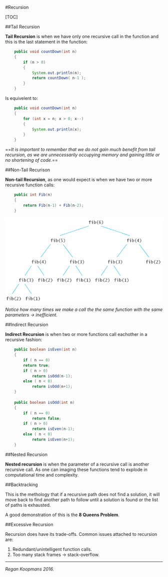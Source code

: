 #Recursion

[TOC]

##Tail Recursion

**Tail Recursion** is when we have only one recursive call in the function and this is the last statement in the function:

```java
	public void countDown(int n)
    {
    	if (n > 0)
        {
        	System.out.println(n);
        	return countDown( n-1 );
        }
    }
```
Is equivelent to:

```java
	public void countDown(int n)
    {
    	for (int x = n; x > 0; x--)
        {
        	System.out.println(x);
        }
    }
```

==*It is important to remember that we do not gain much benefit from tail recursion, as we are unnecessarily occupying memory and gaining little or no shortening of code.*==

##Non-Tail Recurison

**Non-tail Recursion**, as one would expect is when we have two or more recursive function calls:

```java
	public int Fib(n)
    {
    	return Fib(n-1) + Fib(n-2);
    }
```
![](fib_tree.png)

*Notice how many times we make a call the the same function with the same parameters &rarr; inefficient.*

##Indirect Recursion

**Indirect Recursion** is when two or more  functions call eachother in a recursive fashion:

```java
	public boolean isEven(int n)
    {
    	if ( n == 0)
   		return true;
    	if ( n > 0)
        	return isOdd(n-1);
        else ( n < 0)
        	return isOdd(n+1);
    }

    public boolean isOdd(int n)
    {
    	if ( n == 0)
   			return false;
    	if ( n > 0)
        	return isEven(n-1);
        else ( n < 0)
        	return isEven(n+1);
    }
```

##Nested Recursion

**Nested recursion** is when the parameter of a recursive call is another recursive call. As one can imaging these functions tend to explode in computational time and complexity.

##Backtracking

This is the methology that if a recursive path does not find a solution, it will move back to find another path to follow until a solution is found or the list of paths is exhausted.

A good demonstration of this is the **8 Queens Problem**.



##Excessive Recursion

Recursion does have its trade-offs. Common issues attached to recursion are:

1. Redundant/unintelligent function calls.
2. Too many stack frames &rarr; stack-overflow.

---

_Regan Koopmans 2016._